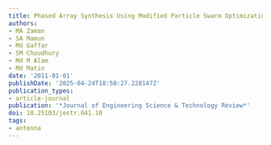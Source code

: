 ```yaml
---
title: Phased Array Synthesis Using Modified Particle Swarm Optimization
authors:
- MA Zaman
- SA Mamun
- Md Gaffar
- SM Choudhury
- Md M Alam
- Md Matin
date: '2011-01-01'
publishDate: '2025-04-24T18:50:27.228147Z'
publication_types:
- article-journal
publication: '*Journal of Engineering Science & Technology Review*'
doi: 10.25103/jestr.041.10
tags:
- antenna
---
```

